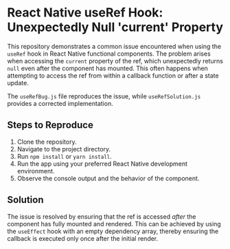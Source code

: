 # React Native useRef Hook: Unexpectedly Null 'current' Property

This repository demonstrates a common issue encountered when using the `useRef` hook in React Native functional components.  The problem arises when accessing the `current` property of the ref, which unexpectedly returns `null` even after the component has mounted. This often happens when attempting to access the ref from within a callback function or after a state update.

The `useRefBug.js` file reproduces the issue, while `useRefSolution.js` provides a corrected implementation.

## Steps to Reproduce

1. Clone the repository.
2. Navigate to the project directory.
3. Run `npm install` or `yarn install`.
4. Run the app using your preferred React Native development environment.
5. Observe the console output and the behavior of the component.

## Solution

The issue is resolved by ensuring that the ref is accessed *after* the component has fully mounted and rendered.  This can be achieved by using the `useEffect` hook with an empty dependency array, thereby ensuring the callback is executed only once after the initial render.